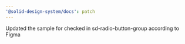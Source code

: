 ```yaml
---
'@solid-design-system/docs': patch
---
```


Updated the sample for checked in sd-radio-button-group according to Figma
